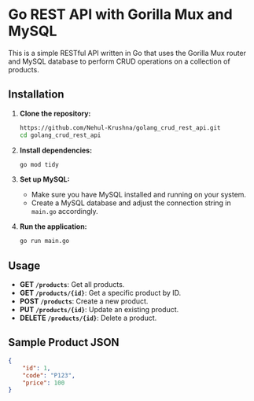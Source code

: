 # Go REST API with Gorilla Mux and MySQL

This is a simple RESTful API written in Go that uses the Gorilla Mux router and MySQL database to perform CRUD operations on a collection of products.

## Installation

1. **Clone the repository:**
    ```bash
    https://github.com/Nehul-Krushna/golang_crud_rest_api.git
    cd golang_crud_rest_api
    ```

2. **Install dependencies:**
    ```bash
    go mod tidy
    ```

3. **Set up MySQL:**
    - Make sure you have MySQL installed and running on your system.
    - Create a MySQL database and adjust the connection string in `main.go` accordingly.

4. **Run the application:**
    ```bash
    go run main.go
    ```

## Usage

- **GET `/products`**: Get all products.
- **GET `/products/{id}`**: Get a specific product by ID.
- **POST `/products`**: Create a new product.
- **PUT `/products/{id}`**: Update an existing product.
- **DELETE `/products/{id}`**: Delete a product.

## Sample Product JSON

```json
{
    "id": 1,
    "code": "P123",
    "price": 100
}
